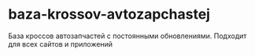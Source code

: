 # baza-krossov-avtozapchastej
База кроссов автозапчастей с постоянными обновлениями. Подходит для всех сайтов и приложений
